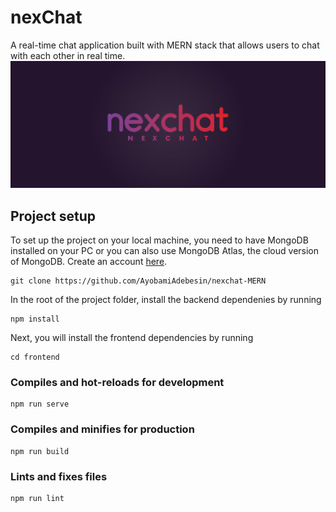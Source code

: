 # nexChat
A real-time chat application built with MERN stack that allows users to chat with each other in real time.
![Example screenshot](./frontend/public/nexChat.png)

## Project setup
To set up the project on your local machine, you need to have MongoDB installed on your PC or you can also use MongoDB Atlas, the cloud version of MongoDB. Create an account [here](https://www.mongodb.com/).

```
git clone https://github.com/AyobamiAdebesin/nexchat-MERN
```
In the root of the project folder, install the backend dependenies by running
```
npm install
```
Next, you will install the frontend dependencies by running
```
cd frontend
```
### Compiles and hot-reloads for development
```
npm run serve
```

### Compiles and minifies for production
```
npm run build
```

### Lints and fixes files
```
npm run lint
```